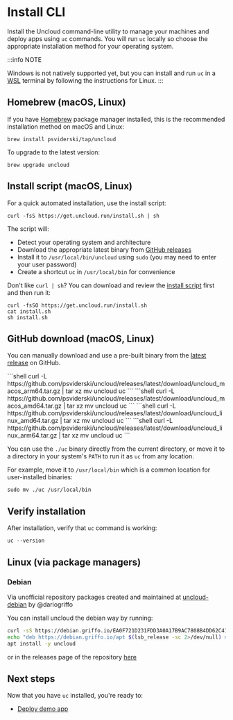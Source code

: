 # Install CLI

Install the Uncloud command-line utility to manage your machines and deploy apps using `uc` commands. You will run `uc`
locally so choose the appropriate installation method for your operating system.

:::info NOTE

Windows is not natively supported yet, but you can install and run `uc` in a
[WSL](https://learn.microsoft.com/en-us/windows/wsl/) terminal by following the instructions for Linux.
:::

## Homebrew (macOS, Linux)

If you have [Homebrew](https://brew.sh/) package manager installed, this is the recommended installation method on macOS
and Linux:

```shell
brew install psviderski/tap/uncloud
```

To upgrade to the latest version:

```shell
brew upgrade uncloud
```

## Install script (macOS, Linux)

For a quick automated installation, use the install script:

```shell
curl -fsS https://get.uncloud.run/install.sh | sh
```

The script will:

- Detect your operating system and architecture
- Download the appropriate latest binary from [GitHub releases](https://github.com/psviderski/uncloud/releases)
- Install it to `/usr/local/bin/uncloud` using `sudo` (you may need to enter your user password)
- Create a shortcut `uc` in `/usr/local/bin` for convenience

Don't like `curl | sh`? You can download and review the [install script](https://get.uncloud.run/install.sh) first and
then run it:

```shell
curl -fsSO https://get.uncloud.run/install.sh
cat install.sh
sh install.sh
```

## GitHub download (macOS, Linux)

You can manually download and use a pre-built binary from the
[latest release](https://github.com/psviderski/uncloud/releases/latest) on GitHub.

<Tabs>
  <TabItem value="macOS (Apple Silicon)">
    ```shell
    curl -L https://github.com/psviderski/uncloud/releases/latest/download/uncloud_macos_arm64.tar.gz | tar xz
    mv uncloud uc
    ```
  </TabItem>
  <TabItem value="macOS (Intel)">
    ```shell
    curl -L https://github.com/psviderski/uncloud/releases/latest/download/uncloud_macos_amd64.tar.gz | tar xz
    mv uncloud uc
    ```
  </TabItem>
  <TabItem value="Linux (AMD 64-bit)">
    ```shell
    curl -L https://github.com/psviderski/uncloud/releases/latest/download/uncloud_linux_amd64.tar.gz | tar xz
    mv uncloud uc
    ```
  </TabItem>
  <TabItem value="Linux (ARM 64-bit)">
    ```shell
    curl -L https://github.com/psviderski/uncloud/releases/latest/download/uncloud_linux_arm64.tar.gz | tar xz
    mv uncloud uc
    ```
  </TabItem>
</Tabs>

You can use the `./uc` binary directly from the current directory, or move it to a directory in your system's `PATH`
to run it as `uc` from any location.

For example, move it to `/usr/local/bin` which is a common location for user-installed binaries:

```shell
sudo mv ./uc /usr/local/bin
```

## Verify installation

After installation, verify that `uc` command is working:

```shell
uc --version
```

## Linux (via package managers)

### Debian

Via unofficial repository packages created and maintained at [uncloud-debian](https://github.com/dariogriffo/uncloud-debian/) by @dariogriffo

You can install uncloud the debian way by running:

   ```sh
   curl -sS https://debian.griffo.io/EA0F721D231FDD3A0A17B9AC7808B4DD62C41256.asc | sudo gpg --dearmor --yes -o /etc/apt/trusted.gpg.d/debian.griffo.io.gpg
   echo "deb https://debian.griffo.io/apt $(lsb_release -sc 2>/dev/null) main" | sudo tee /etc/apt/sources.list.d/debian.griffo.io.list
   apt install -y uncloud
   ```

or in the releases page of the repository [here](https://github.com/dariogriffo/uncloud-debian/releases)

## Next steps

Now that you have `uc` installed, you're ready to:

- [Deploy demo app](./2-deploy-demo-app.md)
